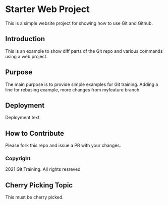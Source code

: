 # Starter Web Project

This is a simple website project for showing how to use Git and Github.

## Introduction

This is an example to show diff parts of the Git repo and various commands using a web project.

## Purpose

The main purpose is to provide simple examples for Git training.
Adding a line for rebasing example, more changes from myfeature branch
## Deployment

Deployment text.

## How to Contribute

Please fork this repo and issue a PR with your changes.

### Copyright

2021 Git.Training. All rights resreved


## Cherry Picking Topic
This must be cherry picked.

